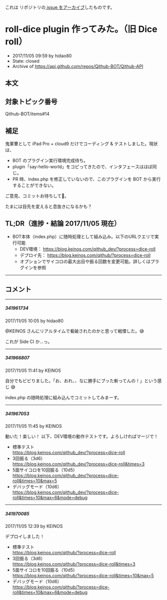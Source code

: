 これは  リポジトリの[ issue をアーカイブ]()したものです。

# roll-dice plugin 作ってみた。（旧 Dice roll）

- 2017/11/05 09:59 by hidao80
- State: closed
- Archive of https://api.github.com/repos/Qithub-BOT/Qithub-API

## 本文

## 対象トピック番号

Qithub-BOT/items#14

## 補足

鬼軍曹として iPad Pro + cloud9 だけでコーディング & テストしました。現状は、

- BOT のプラグイン実行環境完成待ち。
- plugin「say-hello-world」をコピってきたので、インタフェースはほぼ同じ。
- PR 時、index.php を修正していないので、このプラグインを BOT から実行することができない。

ご意見、コミットお待ちして💪。

たまには目先を変えると息抜きになるかも？

## TL;DR（進捗・結論 2017/11/05 現在）

- BOT本体（index.php）に随時処理として組み込み。以下のURLクエリで実行可能
    - DEV環境： https://blog.keinos.com/qithub_dev/?process=dice-roll
    - デプロイ先： https://blog.keinos.com/qithub/?process=dice-roll 
    - オプションでサイコロの最大出目や振る回数を変更可能。詳しくはプラグインを参照


-----

## コメント

-----

##### 341961734

2017/11/05 10:05 by hidao80

@KEINOS さんにリアルタイムで看破されたのかと思って戦慄した。😅

これが Side CI か…っ。

-----

##### 341966807

2017/11/05 11:41 by KEINOS

自分でもビビりました。「お、おれ、、なに勝手にブッた斬ってんの！」という感じ 😅 

index.php の随時処理に組み込んでコミットしてみまーす。


-----

##### 341967053

2017/11/05 11:45 by KEINOS

動いた！楽しい！
以下、DEV環境の動作テストです。よろしければマージで！
- 標準テスト<br>https://blog.keinos.com/qithub_dev/?process=dice-roll
- 3回振る（3d6）<br>https://blog.keinos.com/qithub_dev/?process=dice-roll&times=3
- 5面サイコロを10回振る（10d5）<br>https://blog.keinos.com/qithub_dev/?process=dice-roll&times=10&max=5
- デバッグモード（10d6）<br>https://blog.keinos.com/qithub_dev/?process=dice-roll&times=10&max=6&mode=debug

-----

##### 341970085

2017/11/05 12:39 by KEINOS

デプロイしました！

- 標準テスト<br>https://blog.keinos.com/qithub/?process=dice-roll
- 3回振る（3d6）<br>https://blog.keinos.com/qithub/?process=dice-roll&times=3
- 5面サイコロを10回振る（10d5）<br>https://blog.keinos.com/qithub/?process=dice-roll&times=10&max=5
- デバッグモード（10d6）<br>https://blog.keinos.com/qithub/?process=dice-roll&times=10&max=6&mode=debug

